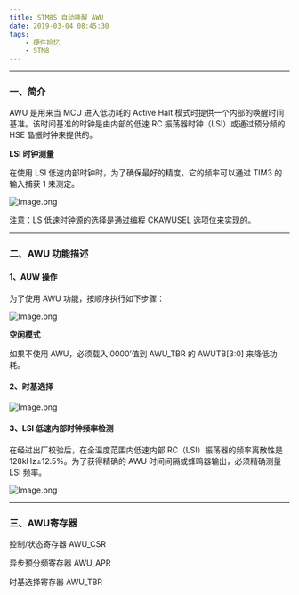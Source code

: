 ```yaml
---
title: STM8S 自动唤醒 AWU
date: 2019-03-04 08:45:30
tags:
    - 硬件拾忆
    - STM8
---
```


---

### 一、简介



AWU 是用来当 MCU 进入低功耗的 Active Halt 模式时提供一个内部的唤醒时间基准。该时间基准的时钟是由内部的低速 RC 振荡器时钟（LSI）或通过预分频的 HSE 晶振时钟来提供的。

<!--more-->

**LSI 时钟测量**



在使用 LSI 低速内部时钟时，为了确保最好的精度，它的频率可以通过 TIM3 的输入捕获 1 来测定。



![Image.png](https://i.loli.net/2019/03/04/5c7c75c9bab66.png)



注意：LS 低速时钟源的选择是通过编程 CKAWUSEL 选项位来实现的。



---

### 二、AWU 功能描述



#### 1、AUW 操作



为了使用 AWU 功能，按顺序执行如下步骤：



![Image.png](https://i.loli.net/2019/03/04/5c7c75eb5d4df.png)



**空闲模式**



如果不使用 AWU，必须载入‘0000’值到 AWU_TBR 的 AWUTB[3:0] 来降低功耗。



#### 2、时基选择



![Image.png](https://i.loli.net/2019/03/04/5c7c760388799.png)



#### 3、LSI 低速内部时钟频率检测



在经过出厂校验后，在全温度范围内低速内部 RC（LSI）振荡器的频率离散性是 128kHz±12.5%。为了获得精确的 AWU 时间间隔或蜂鸣器输出，必须精确测量 LSI 频率。



![Image.png](https://i.loli.net/2019/03/04/5c7c761d6ced8.png)



---

### 三、AWU寄存器



控制/状态寄存器     AWU_CSR

异步预分频寄存器   AWU_APR

时基选择寄存器      AWU_TBR